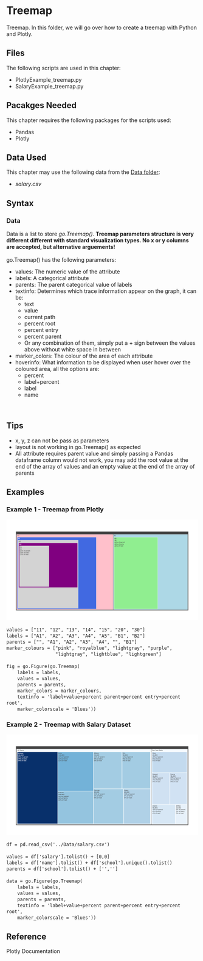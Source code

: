 # Treemap
Treemap. In this folder, we will go over how to create a treemap with Python and Plotly.

## Files
The following scripts are used in this chapter:
<ul>
	<li>PlotlyExample_treemap.py</li>
	<li>SalaryExample_treemap.py</li>
</ul>

## Pacakges Needed
This chapter requires the following packages for the scripts used:
<ul>
	<li>Pandas</li>
	<li>Plotly</li>
</ul>

## Data Used
This chapter may use the following data from the [Data folder](../Data):
<ul>
	<li><i>salary.csv</i></li>
</ul>

## Syntax
### Data
Data is a list to store <i>go.Treemap()</i>. <b>Treemap parameters structure is very different different with standard visualization types. No x or y columns are accepted, but alternative arguements!</b>
<br><br>
go.Treemap() has the following parameters:
<ul>
	<li>values: The numeric value of the attribute</li>
	<li>labels: A categorical attribute</li>
	<li>parents: The parent categorical value of labels</li>
	<li>textinfo: Determines which trace information appear on the graph, it can be:
		<ul>
			<li>text</li>
			<li>value</li>
			<li>current path</li>
			<li>percent root</li>
			<li>percent entry</li>
			<li>percent parent</li>
			<li>Or any combination of them, simply put a <b>+</b> sign between the values above without white space in between</li>
		</ul>
	</li>
	<li>marker_colors: The colour of the area of each attribute</li>
	<li>hoverinfo: What information to be displayed when user hover over the coloured area, all the options are:
		<ul>
			<li>percent</li>
			<li>label+percent</li>
			<li>label</li>
			<li>name</li>
		</ul></li>
</ul>
<br>


## Tips
<ul>
	<li>x, y, z can not be pass as parameters</li>
	<li>layout is not working in go.Treemap() as expected</li>
	<li>All attribute requires parent value and simply passing a Pandas dataframe column would not work, you may add the root value at the end of the array of values and an empty value at the end of the array of parents</li>
</ul>



## Examples
### Example 1 - Treemap from Plotly
<img src=plotly_treemap.png>

```
values = ["11", "12", "13", "14", "15", "20", "30"]
labels = ["A1", "A2", "A3", "A4", "A5", "B1", "B2"]
parents = ["", "A1", "A2", "A3", "A4", "", "B1"]
marker_colours = ["pink", "royalblue", "lightgray", "purple", 
                  "lightgray", "lightblue", "lightgreen"]

fig = go.Figure(go.Treemap(
    labels = labels,
    values = values,
    parents = parents,
    marker_colors = marker_colours,
    textinfo = 'label+value+percent parent+percent entry+percent root',
    marker_colorscale = 'Blues'))
```
### Example 2 - Treemap with Salary Dataset
<img src=salary_treemap.png>

```
df = pd.read_csv('../Data/salary.csv')

values = df['salary'].tolist() + [0,0]
labels = df['name'].tolist() + df['school'].unique().tolist()
parents = df['school'].tolist() + ['','']

data = go.Figure(go.Treemap(
    labels = labels,
    values = values,
    parents = parents,
    textinfo = 'label+value+percent parent+percent entry+percent root',
    marker_colorscale = 'Blues'))
```

## Reference
Plotly Documentation <a href="https://plotly.com/python/treemaps/"></a>
